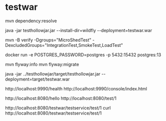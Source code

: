 # testwar

mvn dependency:resolve

java -jar testhollowjar.jar --install-dir=wildfly --deployment=testwar.war

mvn -B verify -Dgroups="MicroShedTest" -DexcludedGroups="IntegrationTest,SmokeTest,LoadTest"

docker run -e POSTGRES_PASSWORD=postgres -p 5432:15432 postgres:13

mvn flyway:info
mvn flyway:migrate

java -jar ../testhollowjar/target/testhollowjar.jar --deployment=target/testwar.war

http://localhost:9990/health
http://localhost:9990/console/index.html

http://localhost:8080/hello
http://localhost:8080/test/1

http://localhost:8080/testwar/testservice/test/1
curl http://localhost:8080/testwar/testservice/test/1